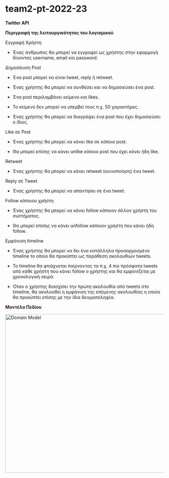 # team2-pt-2022-23
**Twitter API**

**Περιγραφή της λειτουργικότητας του λογισμικού**

Εγγραφή Χρήστη

  -  Ένας άνθρωπος θα μπορεί να εγγραφεί ως χρήστης στην εφαρμογή δίνοντας username, email και password.

Δημοσίευση Post

-  Ένα post μπορεί να είναι tweet, reply ή retweet.

-  Ένας χρήστης θα μπορεί να συνθέσει και να δημοσιεύσει ένα post.

-  Ένα post περιλαμβάνει κείμενο και likes.

-  Το κείμενο δεν μπορεί να υπερβεί τους π.χ. 50 χαρακτήρες.

-  Ένας χρήστης θα μπορεί να διαγράψει ένα post που έχει δημοσιεύσει ο ίδιος.


Like σε Post

-  Ένας χρήστης θα μπορεί να κάνει like σε κάποιο post.

-  Θα μπορεί επίσης να κάνει unlike κάποιο post που έχει κάνει ήδη like.

Retweet

  -  Ένας χρήστης θα μπορεί να κάνει retweet (κοινοποίηση) ένα tweet. 

Reply σε Tweet

  -  Ένας χρήστης θα μπορεί να απαντήσει σε ένα tweet. 

Follow κάποιου χρήστη

  -  Ένας χρήστης θα μπορεί να κάνει follow κάποιον άλλον χρήστη του συστήματος. 

  -  Θα μπορεί επίσης να κάνει unfollow κάποιον χρήστη που κάνει ήδη follow.  

Εμφάνιση timeline

  -  Ένας χρήστης θα μπορεί να δει ένα κατάλληλα προσαρμοσμένο timeline το οποίο θα προκύπτει ως παράθεση ακολουθιών tweets. 

  -  Το timeline θα φτιάχνεται παίρνοντας τα π.χ. 4 πιο πρόσφατα tweets από κάθε χρήστη που κάνει follow ο χρήστης και θα εμφανίζεται με χρονολογική σειρά.  

  -  Όταν ο χρήστης διασχίσει την πρώτη ακολουθία από tweets στο timeline, θα ακολουθεί η εμφάνιση της επόμενης ακολουθίας η οποία θα προκύπτει επίσης με την ίδια δειγματοληψία.

**Μοντέλο Πεδίου**

<img src="https://github.com/softeng-aueb/team2-pt-2022-23/blob/main/domainModelNew.png" alt="Domain Model" style="height: 500px; width:700px;"/>
